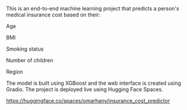 This is an end-to-end machine learning project that predicts a person's medical insurance cost based on their:

Age

BMI

Smoking status

Number of children

Region

The model is built using XGBoost and the web interface is created using Gradio. The project is deployed live using Hugging Face Spaces.

https://huggingface.co/spaces/omarhany/insurance_cost_predictor
